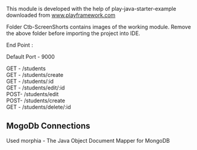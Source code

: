 This module is developed with the help of play-java-starter-example downloaded from www.playframework.com

Folder Ctb-ScreenShorts contains images of the working module. 
Remove the above folder before importing the project into IDE.

End Point :   

Default Port - 9000

GET - /students                   
GET - /students/create             
GET - /students/:id                
GET - /students/edit/:id           
POST- /students/edit               
POST- /students/create             
GET -  /students/delete/:id        

## MogoDb Connections

Used morphia - The Java Object Document Mapper for MongoDB
